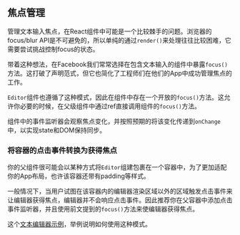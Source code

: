 ## 焦点管理

管理文本输入焦点，在React组件中可能是一个比较棘手的问题。浏览器的focus/blur API是不可避免的，所以单纯的通过`render()`来处理往往比较困难，它需要尝试挑战控制focus的状态。

带着这种想法，在Facebook我们常常选择在包含文本输入的组件中暴露`focus()`方法。这打破了声明范式，但它也简化了工程师们在他们的App中成功管理焦点的工作。

`Editor`组件也遵循了这种模式，因此在组件中存在一个开放的`focus()`方法。这允许你必要的时候，在父级组件中通过ref直接调用组件的`focus()`方法。

组件中的事件监听器会观察焦点变化，并按照预期的将该变化传递到`onChange`中，以实现state和DOM保持同步。

### 将容器的点击事件转换为获得焦点

你的父组件很可能会以某种方式将`Editor`组建包裹在一个容器中，为了更加适配你的App布局，也许该容器还带有padding等样式。

一般情况下，当用户试图在该容器内的编辑器渲染区域以外的区域触发点击事件来让编辑器获得焦点，编辑器并不会响应点击事件。因此推荐你在父容器中添加点击事件监听器，并且使用前文提到的`focus()`方法来使编辑器获得焦点。

这个[文本编辑器示例](https://github.com/facebook/draft-js/tree/master/examples/draft-0-10-0/plaintext)，举例说明如何使用这种模式。

